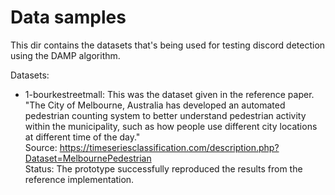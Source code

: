 
# Data samples

This dir contains the datasets that's being used for testing discord detection
using the DAMP algorithm.

Datasets:

- 1-bourkestreetmall:
  This was the dataset given in the reference paper. \
  "The City of Melbourne, Australia has developed an automated pedestrian counting
  system to better understand pedestrian activity within the municipality,
  such as how people use different city locations at different time of the day." \
  Source:
  https://timeseriesclassification.com/description.php?Dataset=MelbournePedestrian \
  Status:
  The prototype successfully reproduced the results from the reference implementation.
